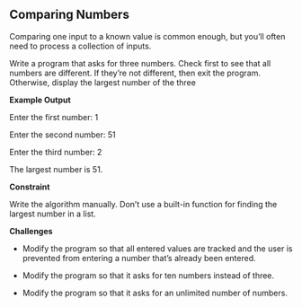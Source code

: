 ## Comparing Numbers

Comparing one input to a known value is common enough, but you’ll often need to process a collection of inputs.

Write a program that asks for three numbers. Check first to see that all numbers are different. If they’re not different, then exit the program. Otherwise, display the largest number of the three

**Example Output**

Enter the first number: 1

Enter the second number: 51

Enter the third number: 2

The largest number is 51.

**Constraint**

Write the algorithm manually. Don’t use a built-in function for finding the largest number in a list.

**Challenges**

- Modify the program so that all entered values are tracked and the user is prevented from entering a number that’s already been entered.

- Modify the program so that it asks for ten numbers instead of three.

- Modify the program so that it asks for an unlimited number of numbers.

